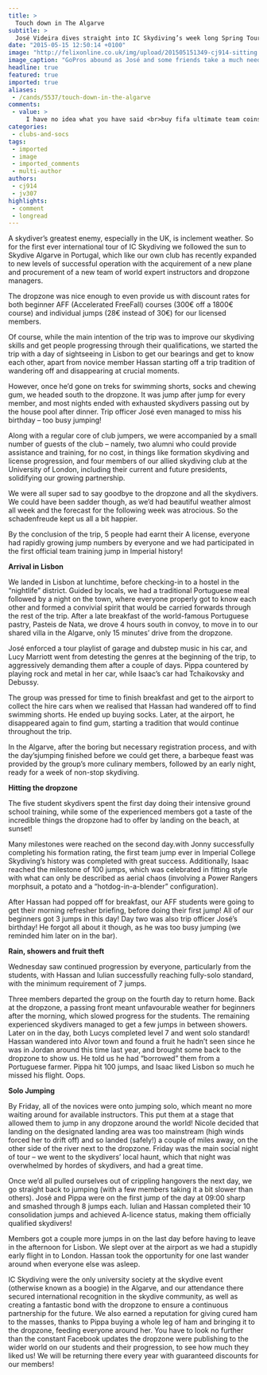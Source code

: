 ```yaml
---
title: >
  Touch down in The Algarve
subtitle: >
  José Videira dives straight into IC Skydiving’s week long Spring Tour to Portugal
date: "2015-05-15 12:50:14 +0100"
image: "http://felixonline.co.uk/img/upload/201505151349-cj914-sitting.png"
image_caption: "GoPros abound as José and some friends take a much needed break."
headline: true
featured: true
imported: true
aliases:
 - /cands/5537/touch-down-in-the-algarve
comments:
 - value: >
     I have no idea what you have said <br>buy fifa ultimate team coins http://www.kiwibox.com/jamesbonds/blog/entry/134507435/you-may-believe-in-handicap-in-fifa-16/?pPage=0,were so proud of you. <br>cheap mut 16 coins ps3 for sale http://www.madden-store.com/madden-nfl-16/PS3-2188,THX that's a great anrwse!,I think I should give it a shot! <br>buy Madden 16 Coins http://forum.ink-trails.com/index.php?/blog/161/entry-905-doing-easy-stuff-to-get-madden-16-coins/,I made a fool of myself. <br>buy cheapest runescape 2007 gold http://www.runescapegold2007.com/rs-2007/buy-runescape-2007-gold,You have a good taste. <br>cheap nba 2k mt coins supplier http://www.u4nba.com/,I do not have a clue ! <br>buy cheap Final Fantasy XIV Gil at ffxiv4gil.com http://www.lolboostingguides.com/ffxiv-can-finally-expand-its-horizons-to-xbox/
categories:
 - clubs-and-socs
tags:
 - imported
 - image
 - imported_comments
 - multi-author
authors:
 - cj914
 - jv307
highlights:
 - comment
 - longread
---
```


A skydiver’s greatest enemy, especially in the UK, is inclement weather. So for the first ever international tour of IC Skydiving we followed the sun to Skydive Algarve in Portugal, which like our own club has recently expanded to new levels of successful operation with the acquirement of a new plane and procurement of a new team of world expert instructors and dropzone managers.

The dropzone was nice enough to even provide us with discount rates for both beginner AFF (Accelerated FreeFall) courses (300€ off a 1800€ course) and individual jumps (28€ instead of 30€) for our licensed members.

Of course, while the main intention of the trip was to improve our skydiving skills and get people progressing through their qualifications, we started the trip with a day of sightseeing in Lisbon to get our bearings and get to know each other, apart from novice member Hassan starting off a trip tradition of wandering off and disappearing at crucial moments.

However, once he’d gone on treks for swimming shorts, socks and chewing gum, we headed south to the dropzone. It was jump after jump for every member, and most nights ended with exhausted skydivers passing out by the house pool after dinner. Trip officer José even managed to miss his birthday – too busy jumping!

Along with a regular core of club jumpers, we were accompanied by a small number of guests of the club – namely, two alumni who could provide assistance and training, for no cost, in things like formation skydiving and license progression, and four members of our allied skydiving club at the University of London, including their current and future presidents, solidifying our growing partnership.

We were all super sad to say goodbye to the dropzone and all the skydivers. We could have been sadder though, as we’d had beautiful weather almost all week and the forecast for the following week was atrocious. So the schadenfreude kept us all a bit happier.

By the conclusion of the trip, 5 people had earnt their A license, everyone had rapidly growing jump numbers by everyone and we had participated in the first official team training jump in Imperial history!

__Arrival in Lisbon__

We landed in Lisbon at lunchtime, before checking-in to a hostel in the “nightlife” district. Guided by locals, we had a traditional Portuguese meal followed by a night on the town, where everyone properly got to know each other and formed a convivial spirit that would be carried forwards through the rest of the trip. After a late breakfast of the world-famous Portuguese pastry, Pasteis de Nata, we drove 4 hours south in convoy, to move in to our shared villa in the Algarve, only 15 minutes’ drive from the dropzone.

José enforced a tour playlist of garage and dubstep music in his car, and Lucy Marriott went from detesting the genres at the beginning of the trip, to aggressively demanding them after a couple of days. Pippa countered by playing rock and metal in her car, while Isaac’s car had Tchaikovsky and Debussy.

The group was pressed for time to finish breakfast and get to the airport to collect the hire cars when we realised that Hassan had wandered off to find swimming shorts. He ended up buying socks. Later, at the airport, he disappeared again to find gum, starting a tradition that would continue throughout the trip.

In the Algarve, after the boring but necessary registration process, and with the day’sjumping finished before we could get there, a barbeque feast was provided by the group’s more culinary members, followed by an early night, ready for a week of non-stop skydiving.

__Hitting the dropzone__

The five student skydivers spent the first day doing their intensive ground school training, while some of the experienced members got a taste of the incredible things the dropzone had to offer by landing on the beach, at sunset!

Many milestones were reached on the second day.with Jonny successfully completing his formation rating, the first team jump ever in Imperial College Skydiving’s history was completed with great success. Additionally, Isaac reached the milestone of 100 jumps, which was celebrated in fitting style with what can only be described as aerial chaos (involving a Power Rangers morphsuit, a potato and a “hotdog-in-a-blender” configuration).

After Hassan had popped off for breakfast, our AFF students were going to get their morning refresher briefing, before doing their first jump! All of our beginners got 3 jumps in this day! Day two was also trip officer José’s birthday! He forgot all about it though, as he was too busy jumping (we reminded him later on in the bar).

__Rain, showers and fruit theft__

Wednesday saw continued progression by everyone, particularly from the students, with Hassan and Iulian successfully reaching fully-solo standard, with the minimum requirement of 7 jumps.

Three members departed the group on the fourth day to return home. Back at the dropzone, a passing front meant unfavourable weather for beginners after the morning, which slowed progress for the students. The remaining experienced skydivers managed to get a few jumps in between showers. Later on in the day, both Lucys completed level 7 and went solo standard! Hassan wandered into Alvor town and found a fruit he hadn’t seen since he was in Jordan around this time last year, and brought some back to the dropzone to show us. He told us he had “borrowed” them from a Portuguese farmer. Pippa hit 100 jumps, and Isaac liked Lisbon so much he missed his flight. Oops.

__Solo Jumping__

By Friday, all of the novices were onto jumping solo, which meant no more waiting around for available instructors. This put them at a stage that allowed them to jump in any dropzone around the world! Nicole decided that landing on the designated landing area was too mainstream (high winds forced her to drift off) and so landed (safely!) a couple of miles away, on the other side of the river next to the dropzone. Friday was the main social night of tour – we went to the skydivers’ local haunt, which that night was overwhelmed by hordes of skydivers, and had a great time.

Once we’d all pulled ourselves out of crippling hangovers the next day, we go straight back to jumping (with a few members taking it a bit slower than others). José and Pippa were on the first jump of the day at 09:00 sharp and smashed through 8 jumps each. Iulian and Hassan completed their 10 consolidation jumps and achieved A-licence status, making them officially qualified skydivers!

Members got a couple more jumps in on the last day before having to leave in the afternoon for Lisbon. We slept over at the airport as we had a stupidly early flight in to London. Hassan took the opportunity for one last wander around when everyone else was asleep.

IC Skydiving were the only university society at the skydive event (otherwise known as a boogie) in the Algarve, and our attendance there secured international recognition in the skydive community, as well as creating a fantastic bond with the dropzone to ensure a continuous partnership for the future. We also earned a reputation for giving cured ham to the masses, thanks to Pippa buying a whole leg of ham and bringing it to the dropzone, feeding everyone around her. You have to look no further than the constant Facebook updates the dropzone were publishing to the wider world on our students and their progression, to see how much they liked us! We will be returning there every year with guaranteed discounts for our members!
